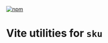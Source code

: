 [![npm](https://img.shields.io/npm/v/sku-vite.svg?style=flat-square)](https://www.npmjs.com/package/sku-vite)

# Vite utilities for `sku`
